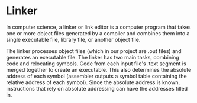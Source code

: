 # Linker

In computer science, a linker or link editor is a computer program that takes one or more object files generated by a compiler and combines them into a single executable file, library file, or another object file.

The linker processes object files (which in our project are .out files) and generates an executable file. The linker has two main tasks, combining code and relocating symbols. Code from each input file's .text segment is merged together to create an executable. This also determines the absolute address of each symbol (assembler outputs a symbol table containing the relative address of each symbol). Since the absolute address is known, instructions that rely on absolute addressing can have the addresses filled in.
